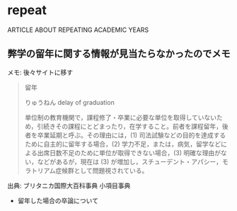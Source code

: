 # repeat
ARTICLE ABOUT REPEATING ACADEMIC YEARS

弊学の留年に関する情報が見当たらなかったのでメモ
---

メモ: 後々サイトに移す

>留年
>
>りゅうねん
>delay of graduation
>
>単位制の教育機関で，課程修了・卒業に必要な単位を取得していないため，引続きその課程にとどまったり，在学すること。前者を課程留年，後者を卒業延期と呼ぶ。その理由には，(1) 司法試験などの目的を達成するために自主的に留年する場合，(2) 学力不足，または，病気，留学などによる出席日数不足のために単位が取得できない場合，(3) 明確な理由がない，などがあるが，現在は (3) が増加し，スチューデント・アパシー，モラトリアム症候群として問題視されている。

出典: ブリタニカ国際大百科事典 小項目事典

- 留年した場合の卒論について

